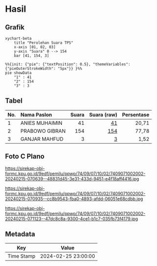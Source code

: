 # Hasil

## Grafik

```mermaid
xychart-beta
    title "Perolehan Suara TPS"
    x-axis [01, 02, 03]
    y-axis "Suara" 0 --> 154
    bar [41, 154, 3]
```

```mermaid
%%{init: {"pie": {"textPosition": 0.5}, "themeVariables": {"pieOuterStrokeWidth": "5px"}} }%%
pie showData
    "1" : 41
    "2" : 154
    "3" : 3
```

## Tabel

| No. | Nama Paslon    | Suara | Suara (raw) | Persentase |
|:--- |:-------------- | -----:| -----------:| ----------:|
| 1   | ANIES MUHAIMIN | 41    | [41][p-1]   | 20,71      |
| 2   | PRABOWO GIBRAN | 154   | [154][p-2]  | 77,78      |
| 3   | GANJAR MAHFUD  | 3     | [3][p-3]    | 1,52       |


[p-1]: https://github.com/gigit-pemilu/pemilu-2024-74-sulawesi-tenggara/blob/main/pilpres/hitung-suara/sub/74-sulawesi-tenggara/sub/09-konawe-utara/sub/07-sawa/sub/1002-sawa/sub/002-tps/sub/paslon-1.txt
[p-2]: https://github.com/gigit-pemilu/pemilu-2024-74-sulawesi-tenggara/blob/main/pilpres/hitung-suara/sub/74-sulawesi-tenggara/sub/09-konawe-utara/sub/07-sawa/sub/1002-sawa/sub/002-tps/sub/paslon-2.txt
[p-3]: https://github.com/gigit-pemilu/pemilu-2024-74-sulawesi-tenggara/blob/main/pilpres/hitung-suara/sub/74-sulawesi-tenggara/sub/09-konawe-utara/sub/07-sawa/sub/1002-sawa/sub/002-tps/sub/paslon-3.txt

## Foto C Plano

https://sirekap-obj-formc.kpu.go.id/9edf/pemilu/ppwp/74/09/07/10/02/7409071002002-20240215-070639--48831d45-3e31-433d-9451-e4f18aff4416.jpg

https://sirekap-obj-formc.kpu.go.id/9edf/pemilu/ppwp/74/09/07/10/02/7409071002002-20240215-070935--cc8b9543-fba0-4893-afdd-06051e68cdbb.jpg

https://sirekap-obj-formc.kpu.go.id/9edf/pemilu/ppwp/74/09/07/10/02/7409071002002-20240215-071123--47dc8c8a-9300-4ce1-b1c7-035fb73f4179.jpg


## Metadata

| Key        | Value               |
| ---------- | ------------------- |
| Time Stamp | 2024-02-25 23:00:00 |



